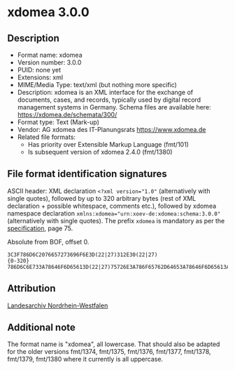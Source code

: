 # xdomea 3.0.0

## Description

* Format name: xdomea
* Version number: 3.0.0
* PUID: none yet
* Extensions: xml
* MIME/Media Type: text/xml (but nothing more specific)
* Description: xdomea is an XML interface for the exchange of documents, cases,
  and records, typically used by digital record management systems in Germany.
  Schema files are available here: https://xdomea.de/schemata/300/
* Format type: Text (Mark-up)
* Vendor: AG xdomea des IT-Planungsrats https://www.xdomea.de
* Related file formats:
  * Has priority over Extensible Markup Language (fmt/101)
  * Is subsequent version of xdomea 2.4.0 (fmt/1380)

## File format identification signatures

ASCII header: XML declaration `<?xml version="1.0"` (alternatively with single
quotes), followed by up to 320 arbitrary bytes (rest of XML declaration +
possible whitespace, comments etc.), followed by xdomea namespace declaration
`xmlns:xdomea="urn:xoev-de:xdomea:schema:3.0.0"` (alternatively with single
quotes). The prefix `xdomea` is mandatory as per the
[specification](https://www.xrepository.de/api/xrepository/urn:xoev-de:xdomea:kosit:standard:xdomea_3.0.0:dokument:Spezifikation_xdomea_3.0.0),
page 75.

Absolute from BOF, offset 0.

    3C3F786D6C2076657273696F6E3D(22|27)312E30(22|27)
    {0-320}
    786D6C6E733A78646F6D65613D(22|27)75726E3A786F65762D64653A78646F6D65613A736368656D613A332E302E30(22|27)

## Attribution

[Landesarchiv Nordrhein-Westfalen](https://www.nationalarchives.gov.uk/PRONOM/Vendor/proVendorSearch.aspx?status=detailReport&id=232)

## Additional note

The format name is "xdomea", all lowercase. That should also be adapted for the
older versions fmt/1374, fmt/1375, fmt/1376, fmt/1377, fmt/1378, fmt/1379,
fmt/1380 where it currently is all uppercase.
